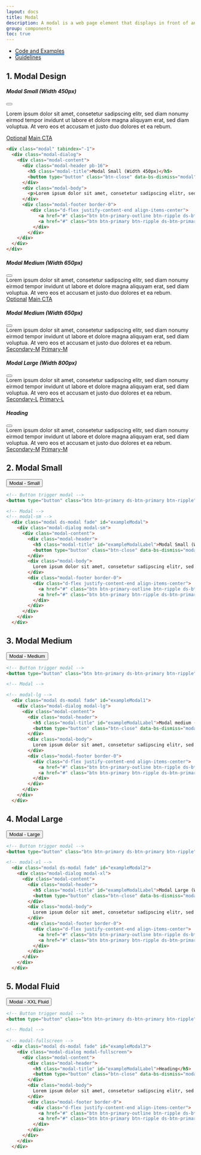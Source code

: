 ```yaml
---
layout: docs
title: Modal
description: A modal is a web page element that displays in front of and deactivates all other page content. To return to the main content, the user must engage with the modal by completing an action or by closing it.
group: components
toc: true
---
```



<ul class="nav nav-tabs mb-3 primary-tab" id="primary-tabs" role="tablist">
  <li class="nav-item" role="presentation" style="margin-bottom:0;">
    <a class="nav-link active" style="border-bottom:3px solid #3399FF" href="../modal/">Code and Examples </a>
  </li>
  </li>
  <li class="nav-item" role="presentation" style="margin-bottom:0;">
   <a class="nav-link" href="../modal-anatomy/">Guidelines  </a>
  </li>
</ul>

## 1. Modal Design

<div class="grey-box p-0">
  <div class="bd-example bg-light">
  <div class="modal ds-modal position-static d-block" tabindex="-1">
    <div class="modal-dialog">
      <div class="modal-content">
        <div class="modal-header pb-16">
          <h5 class="modal-title">Modal Small (Width 450px)</h5>
          <button type="button" class="btn-close" data-bs-dismiss="modal" aria-label="Close"></button>
        </div>
        <div class="modal-body">
          <p>
            Lorem ipsum dolor sit amet, consetetur sadipscing elitr, sed diam nonumy eirmod tempor invidunt ut labore et dolore magna aliquyam erat, sed diam voluptua. At vero eos et accusam et justo duo dolores et ea rebum.
          </p>
        </div>
        <div class="modal-footer border-0">
          <div class="d-flex justify-content-end align-items-center">
            <a href="#" class="btn btn-primary-outline btn-ripple ds-btn-primary-outline ds-btn-small me-3">Optional</a>
            <a href="#" class="btn btn-primary btn-ripple ds-btn-primary ds-btn-small">Main CTA</a>
          </div>
        </div>
      </div>
    </div>
  </div>
</div>

```html
<div class="modal" tabindex="-1">
  <div class="modal-dialog">
    <div class="modal-content">
      <div class="modal-header pb-16">
        <h5 class="modal-title">Modal Small (Width 450px)</h5>
        <button type="button" class="btn-close" data-bs-dismiss="modal" aria-label="Close"></button>
      </div>
      <div class="modal-body">
        <p>Lorem ipsum dolor sit amet, consetetur sadipscing elitr, sed diam nonumy eirmod tempor invidunt ut labore et dolore magna aliquyam erat, sed diam voluptua. At vero eos et accusam et justo duo dolores et ea rebum.</p>
      </div>
      <div class="modal-footer border-0">
         <div class="d-flex justify-content-end align-items-center">
            <a href="#" class="btn btn-primary-outline btn-ripple ds-btn-primary-outline ds-btn-small me-3">Optional</a>
            <a href="#" class="btn btn-primary btn-ripple ds-btn-primary ds-btn-small">Main CTA</a>
          </div>
        </div>
    </div>
  </div>
</div>
```


<!-- modal-sm -->
  <div class="modal ds-modal fade" id="exampleModal">
    <div class="modal-dialog modal-sm">
      <div class="modal-content">
        <div class="modal-header pb-16">
          <h5 class="modal-title" id="exampleModalLabel">Modal Medium (Width 650px)</h5>
          <button type="button" class="btn-close" data-bs-dismiss="modal" aria-label="Close"></button>
        </div>
        <div class="modal-body">
          Lorem ipsum dolor sit amet, consetetur sadipscing elitr, sed diam nonumy eirmod tempor invidunt ut labore et dolore magna aliquyam erat, sed diam voluptua. At vero eos et accusam et justo duo dolores et ea rebum.
        </div>
        <div class="modal-footer border-0">
          <div class="d-flex justify-content-end align-items-center">
            <a href="#" class="btn btn-primary-outline btn-ripple ds-btn-primary-outline ds-btn-small me-3">Optional</a>
            <a href="#" class="btn btn-primary btn-ripple ds-btn-primary ds-btn-small">Main CTA</a>
          </div>
        </div>
      </div>
    </div>
  </div>

</div>


<!-- modal-lg -->
  <div class="modal ds-modal fade" id="exampleModal1">
    <div class="modal-dialog modal-lg">
      <div class="modal-content">
        <div class="modal-header">
          <h5 class="modal-title" id="exampleModalLabel">Modal Medium (Width 650px)</h5>
          <button type="button" class="btn-close" data-bs-dismiss="modal" aria-label="Close"></button>
        </div>
        <div class="modal-body">
          Lorem ipsum dolor sit amet, consetetur sadipscing elitr, sed diam nonumy eirmod tempor invidunt ut labore et dolore magna aliquyam erat, sed diam voluptua. At vero eos et accusam et justo duo dolores et ea rebum.
        </div>
        <div class="modal-footer border-0">
          <div class="d-flex justify-content-center align-items-center w-100">
            <a href="#" class="btn btn-primary-outline btn-ripple ds-btn-primary-outline me-3">Secondary-M</a>
            <a href="#" class="btn btn-primary btn-ripple ds-btn-primary">Primary-M</a>
          </div>
        </div>
      </div>
    </div>
  </div>

<!-- modal-xl -->
  <div class="modal ds-modal fade" id="exampleModal2">
    <div class="modal-dialog modal-xl">
      <div class="modal-content">
        <div class="modal-header">
          <h5 class="modal-title" id="exampleModalLabel">Modal Large (Width 800px)</h5>
          <button type="button" class="btn-close" data-bs-dismiss="modal" aria-label="Close"></button>
        </div>
        <div class="modal-body">
          Lorem ipsum dolor sit amet, consetetur sadipscing elitr, sed diam nonumy eirmod tempor invidunt ut labore et dolore magna aliquyam erat, sed diam voluptua. At vero eos et accusam et justo duo dolores et ea rebum.
        </div>
        <div class="modal-footer border-0">
          <div class="d-flex justify-content-start align-items-center w-100">
            <a href="#" class="btn btn-primary-outline btn-ripple ds-btn-primary-outline ds-btn-large me-3">Secondary-L</a>
            <a href="#" class="btn btn-primary btn-ripple ds-btn-primary ds-btn-large">Primary-L</a>
          </div>
        </div>
      </div>
    </div>
  </div>
  
<!-- modal-fullscreen -->
  <div class="modal ds-modal fade" id="exampleModal3">
    <div class="modal-dialog modal-fullscreen">
      <div class="modal-content">
        <div class="modal-header">
          <h5 class="modal-title" id="exampleModalLabel">Heading</h5>
          <button type="button" class="btn-close" data-bs-dismiss="modal" aria-label="Close"></button>
        </div>
        <div class="modal-body">
          Lorem ipsum dolor sit amet, consetetur sadipscing elitr, sed diam nonumy eirmod tempor invidunt ut labore et dolore magna aliquyam erat, sed diam voluptua. At vero eos et accusam et justo duo dolores et ea rebum.
        </div>
        <div class="modal-footer border-0">
          <div class="d-flex justify-content-end align-items-center">
            <a href="#" class="btn btn-primary-outline btn-ripple ds-btn-primary-outline me-3">Secondary-M</a>
            <a href="#" class="btn btn-primary btn-ripple ds-btn-primary">Primary-M</a>
          </div>
        </div>
      </div>
    </div>
  </div>

## 2. Modal Small
<div class="grey-box pl-0">
<button type="button" class="btn btn-primary ds-btn-primary btn-ripple" data-bs-toggle="modal" data-bs-target="#exampleModal">Modal - Small</button>

```html
<!-- Button trigger modal -->
<button type="button" class="btn btn-primary ds-btn-primary btn-ripple" data-bs-toggle="modal" data-bs-target="#exampleModal">Modal - Small</button>

<!-- Modal -->
<!-- modal-sm -->
  <div class="modal ds-modal fade" id="exampleModal">
    <div class="modal-dialog modal-sm">
      <div class="modal-content">
        <div class="modal-header">
          <h5 class="modal-title" id="exampleModalLabel">Modal Small (Width 450px)</h5>
          <button type="button" class="btn-close" data-bs-dismiss="modal" aria-label="Close"></button>
        </div>
        <div class="modal-body">
          Lorem ipsum dolor sit amet, consetetur sadipscing elitr, sed diam nonumy eirmod tempor invidunt ut labore et dolore magna aliquyam erat, sed diam voluptua. At vero eos et accusam et justo duo dolores et ea rebum.
        </div>
        <div class="modal-footer border-0">
          <div class="d-flex justify-content-end align-items-center">
            <a href="#" class="btn btn-primary-outline btn-ripple ds-btn-primary-outline me-3">Secondary-M</a>
            <a href="#" class="btn btn-primary btn-ripple ds-btn-primary">Primary-M</a>
          </div>
        </div>
      </div>
    </div>
  </div>

```
 </div>

## 3. Modal Medium 
<div class="grey-box pl-0">
<button type="button" class="btn btn-primary ds-btn-primary btn-ripple" data-bs-toggle="modal" data-bs-target="#exampleModal1">Modal - Medium</button>

```html
<!-- Button trigger modal -->
<button type="button" class="btn btn-primary ds-btn-primary btn-ripple" data-bs-toggle="modal" data-bs-target="#exampleModal1">Modal - Medium<button>

<!-- Modal -->

<!-- modal-lg -->
  <div class="modal ds-modal fade" id="exampleModal1">
    <div class="modal-dialog modal-lg">
      <div class="modal-content">
        <div class="modal-header">
          <h5 class="modal-title" id="exampleModalLabel">Modal medium (Width 650px)</h5>
          <button type="button" class="btn-close" data-bs-dismiss="modal" aria-label="Close"></button>
        </div>
        <div class="modal-body">
          Lorem ipsum dolor sit amet, consetetur sadipscing elitr, sed diam nonumy eirmod tempor invidunt ut labore et dolore magna aliquyam erat, sed diam voluptua. At vero eos et accusam et justo duo dolores et ea rebum.
        </div>
        <div class="modal-footer border-0">
          <div class="d-flex justify-content-end align-items-center">
            <a href="#" class="btn btn-primary-outline btn-ripple ds-btn-primary-outline me-3">Secondary-M</a>
            <a href="#" class="btn btn-primary btn-ripple ds-btn-primary">Primary-M</a>
          </div>
        </div>
      </div>
    </div>
  </div>
```
</div>

## 4. Modal Large 
<div class="grey-box pl-0">
<button type="button" class="btn btn-primary ds-btn-primary btn-ripple" data-bs-toggle="modal" data-bs-target="#exampleModal2">Modal - Large</button>

```html
<!-- Button trigger modal -->
<button type="button" class="btn btn-primary ds-btn-primary btn-ripple" data-bs-toggle="modal" data-bs-target="#exampleModal2">Modal - Large</button>

<!-- modal-xl -->
  <div class="modal ds-modal fade" id="exampleModal2">
    <div class="modal-dialog modal-xl">
      <div class="modal-content">
        <div class="modal-header">
          <h5 class="modal-title" id="exampleModalLabel">Modal Large (Width 800px)</h5>
          <button type="button" class="btn-close" data-bs-dismiss="modal" aria-label="Close"></button>
        </div>
        <div class="modal-body">
          Lorem ipsum dolor sit amet, consetetur sadipscing elitr, sed diam nonumy eirmod tempor invidunt ut labore et dolore magna aliquyam erat, sed diam voluptua. At vero eos et accusam et justo duo dolores et ea rebum.
        </div>
        <div class="modal-footer border-0">
          <div class="d-flex justify-content-end align-items-center">
            <a href="#" class="btn btn-primary-outline btn-ripple ds-btn-primary-outline me-3">Secondary-M</a>
            <a href="#" class="btn btn-primary btn-ripple ds-btn-primary">Primary-M</a>
          </div>
        </div>
      </div>
    </div>
  </div>

```
 </div>

## 5. Modal Fluid 

<div class="grey-box pl-0">
<button type="button" class="btn btn-primary ds-btn-primary btn-ripple" data-bs-toggle="modal" data-bs-target="#exampleModal3">Modal - XXL Fluid</button>

```html
<!-- Button trigger modal -->
<button type="button" class="btn btn-primary ds-btn-primary btn-ripple" data-bs-toggle="modal" data-bs-target="#exampleModal3">Modal - XXL Fluid<button>

<!-- Modal -->
  
<!-- modal-fullscreen -->
  <div class="modal ds-modal fade" id="exampleModal3">
    <div class="modal-dialog modal-fullscreen">
      <div class="modal-content">
        <div class="modal-header">
          <h5 class="modal-title" id="exampleModalLabel">Heading</h5>
          <button type="button" class="btn-close" data-bs-dismiss="modal" aria-label="Close"></button>
        </div>
        <div class="modal-body">
          Lorem ipsum dolor sit amet, consetetur sadipscing elitr, sed diam nonumy eirmod tempor invidunt ut labore et dolore magna aliquyam erat, sed diam voluptua. At vero eos et accusam et justo duo dolores et ea rebum.
        </div>
        <div class="modal-footer border-0">
          <div class="d-flex justify-content-end align-items-center">
            <a href="#" class="btn btn-primary-outline btn-ripple ds-btn-primary-outline me-3">Secondary-M</a>
            <a href="#" class="btn btn-primary btn-ripple ds-btn-primary">Primary-M</a>
          </div>
        </div>
      </div>
    </div>
  </div>
```
</div>
